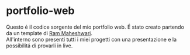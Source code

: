 # portfolio-web
Questo é il codice sorgente del mio portfolio web. É stato creato partendo da un template di <a href="https://www.rammaheshwari.com/">Ram Maheshwari</a>.  
All'interno sono presenti tutti i miei progetti con una presentazione e la possibilitá di provarli in live.

